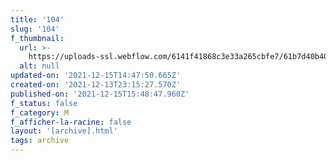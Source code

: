 ```yaml
---
title: '104'
slug: '104'
f_thumbnail:
  url: >-
    https://uploads-ssl.webflow.com/6141f41868c3e33a265cbfe7/61b7d40b40978e31792f2039_104.jpg
  alt: null
updated-on: '2021-12-15T14:47:50.665Z'
created-on: '2021-12-13T23:15:27.570Z'
published-on: '2021-12-15T15:48:47.960Z'
f_status: false
f_category: M
f_afficher-la-racine: false
layout: '[archive].html'
tags: archive
---
```




